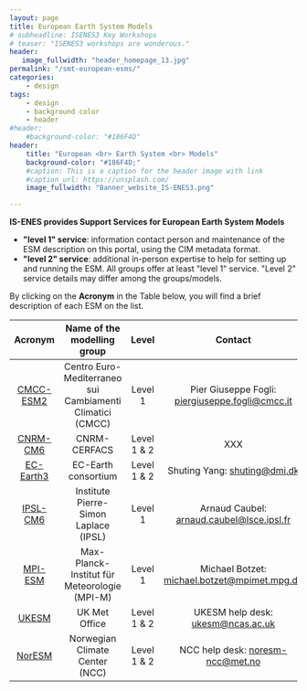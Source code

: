 ```yaml
---
layout: page
title: European Earth System Models
# subheadline: ISENES3 Key Workshops
# teaser: "ISENES3 workshops are wonderous."
header:
   image_fullwidth: "header_homepage_13.jpg"
permalink: "/smt-european-esms/"
categories:
    - design
tags:
    - design
    - background color
    - header
#header:
    #background-color: "#186F4D"
header:
    title: "European <br> Earth System <br> Models"
    background-color: "#186F4D;"
    #caption: This is a caption for the header image with link
    #caption_url: https://unsplash.com/
    image_fullwidth: "Banner_website_IS-ENES3.png"

---
```


**IS-ENES provides Support Services for European Earth System Models**

- **"level 1" service**: information contact person and maintenance of the ESM description on this portal, using the CIM metadata format.
- **"level 2" service**: additional in-person expertise to help for setting up and running the ESM. 
All groups offer at least "level 1" service. "Level 2" service details may differ among the groups/models.

By clicking on the **Acronym** in the Table below, you will find a brief description of each ESM on the list.

Acronym | Name of the modelling group | Level | Contact
:-------: | :------------------------: | :--------: | :--------:
[CMCC-ESM2](https://valeriupredoi.github.io/smt-european-esms-detailed#cmcc-esm2) | Centro Euro-Mediterraneo sui Cambiamenti Climatici (CMCC) | Level 1 | Pier Giuseppe Fogli: <piergiuseppe.fogli@cmcc.it>
[CNRM-CM6](https://valeriupredoi.github.io/smt-european-esms-detailed#cnrm-cm6) | CNRM-CERFACS | Level 1 & 2 | XXX
[EC-Earth3](https://valeriupredoi.github.io/smt-european-esms-detailed#ec-earth3) | EC-Earth consortium | Level 1 & 2 | Shuting Yang: <shuting@dmi.dk>
[IPSL-CM6](https://valeriupredoi.github.io/smt-european-esms-detailed#ipsl-cm6) | Institute Pierre-Simon Laplace (IPSL) | Level 1 | Arnaud Caubel: <arnaud.caubel@lsce.ipsl.fr>
[MPI-ESM](https://valeriupredoi.github.io/smt-european-esms-detailed#mpi-m) | Max-Planck-Institut für Meteorologie (MPI-M) | Level 1 | Michael Botzet: <michael.botzet@mpimet.mpg.de>
[UKESM](https://valeriupredoi.github.io/smt-european-esms-detailed#ukesm) | UK Met Office | Level 1 & 2 | UKESM help desk: <ukesm@ncas.ac.uk>
[NorESM](https://valeriupredoi.github.io/smt-european-esms-detailed#noresm) | Norwegian Climate Center (NCC) | Level 1 & 2 | NCC help desk: <noresm-ncc@met.no>
